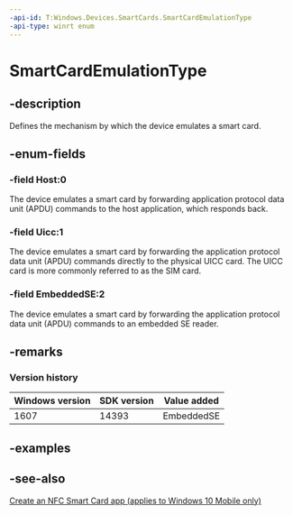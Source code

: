 ```yaml
---
-api-id: T:Windows.Devices.SmartCards.SmartCardEmulationType
-api-type: winrt enum
---
```


<!-- Enumeration syntax
public enum Windows.Devices.SmartCards.SmartCardEmulationType : int
-->

# SmartCardEmulationType

## -description
Defines the mechanism by which the device emulates a smart card.

## -enum-fields
### -field Host:0
The device emulates a smart card by forwarding application protocol data unit (APDU) commands to the host application, which responds back.

### -field Uicc:1
The device emulates a smart card by forwarding the application protocol data unit (APDU) commands directly to the physical UICC card. The UICC card is more commonly referred to as the SIM card.

### -field EmbeddedSE:2
The device emulates a smart card by forwarding the application protocol data unit (APDU) commands to an embedded SE reader.


## -remarks

### Version history

| Windows version | SDK version | Value added |
| -- | -- | -- |
| 1607 | 14393 | EmbeddedSE |

## -examples

## -see-also
[Create an NFC Smart Card app (applies to Windows 10 Mobile only)](/windows/uwp/devices-sensors/host-card-emulation)
